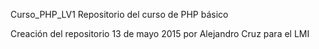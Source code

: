 Curso_PHP_LV1
Repositorio del curso de PHP básico

Creación del repositorio 13 de mayo 2015 por Alejandro Cruz para el LMI
